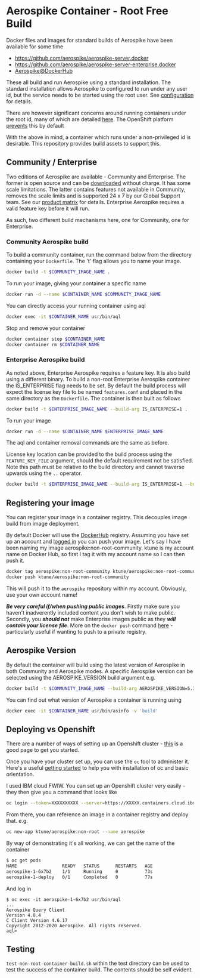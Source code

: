 # Aerospike Container - Root Free Build

Docker files and images for standard builds of Aerospike have been available for some time

* https://github.com/aerospike/aerospike-server.docker
* https://github.com/aerospike/aerospike-server-enterprise.docker
* [Aerospike@DockerHub](https://registry.hub.docker.com/_/aerospike)

These all build and run Aerospike using a standard installation. The standard installation allows Aerospike to configured to run under any user id, but the service needs to be started using the root user. See [configuration](https://www.aerospike.com/docs/operations/configure/non_root/) for details.

There are however significant concerns around running containers under the root id, many of which are detailed [here](https://docs.docker.com/engine/security/). The OpenShift platform [prevents](https://www.openshift.com/blog/managing-sccs-in-openshift) this by default

With the above in mind, a container which runs under a non-privileged id is desirable. This repository provides build assets to support this.

## Community / Enterprise

Two editions of Aerospike are available - Community and Enterprise. The former is open source and can be [downloaded](https://www.aerospike.com/lp/aerospike-community-edition/) without charge. It has some scale limitations. The latter contains features not available in Community, removes the scale limits and is supported 24 x 7 by our Global Support team. See our [product matrix](https://www.aerospike.com/products/product-matrix/) for details. Enterprise Aerospike requires a valid feature key before it will run.

As such, two different build mechanisms here, one for Community, one for Enterprise.

### Community Aerospike build

To build a community container, run the command below from the directory containing your ```Dockerfile```. The 't' flag allows you to name your image.

```bash
docker build -t $COMMUNITY_IMAGE_NAME .
```

To run your image, giving your container a specific name

```bash
docker run -d --name $CONTAINER_NAME $COMMUNITY_IMAGE_NAME
```

You can directly access your running container using aql

```bash
docker exec -it $CONTAINER_NAME usr/bin/aql
```

Stop and remove your container 

```bash
docker container stop $CONTAINER_NAME
docker container rm $CONTAINER_NAME
```

### Enterprise Aerospike build

As noted above, Enterprise Aerospike requires a feature key. It is also build using a different binary. To build a non-root Enterprise Aerospike container the IS_ENTERPRISE flag needs to be set. By default the build process will expect the license key file to be named ```features.conf``` and placed in the same directory as the ```Dockerfile```. The container is then built as follows

```bash
docker build -t $ENTERPRISE_IMAGE_NAME --build-arg IS_ENTERPRISE=1 .
```

To run your image

```bash
docker run -d --name $CONTAINER_NAME $ENTERPRISE_IMAGE_NAME
```

The aql and container removal commands are the same as before.

License key location can be provided to the build process using the ```FEATURE_KEY_FILE``` argument, should the default requirement not be satisfied. Note this path must be relative to the build directory and cannot traverse upwards using the ```..``` operator.

```bash
docker build -t $ENTERPRISE_IMAGE_NAME --build-arg IS_ENTERPRISE=1 --build-arg FEATURE_KEY_FILE=mylicense.conf .
```

## Registering your image

You can register your image in a container registry. This decouples image build from image deployment.

By default Docker will use the [DockerHub](https://hub.docker.com/) registry. Assuming you have set up an account and [logged in](https://docs.docker.com/engine/reference/commandline/login/) you can push your image. Let's say I have been naming my image aerospike:non-root-community. ktune is my account name on Docker Hub, so first I tag it with my account name so I can then push it.

```bash
docker tag aerospike:non-root-community ktune/aerospike:non-root-community
docker push ktune/aerospike:non-root-community 
```

This will push it to the ```aerospike``` repository within my account. Obviously, use your own account name!

***Be very careful if/when pushing public images***. Firstly make sure you haven't inadverently included content you don't wish to make public. Secondly, you ***should not*** make Enterprise images public as they ***will contain your license file***. More on the ```docker push``` command [here](https://docs.docker.com/engine/reference/commandline/push/) - particularly useful if wanting to push to a private registry.

## Aerospike Version

By default the container will build using the latest version of Aerospike in both Community and Aerospike modes. A specific Aerospike version can be selected using the AEROSPIKE_VERSION build argument e.g.

```bash
docker build -t $COMMUNITY_IMAGE_NAME --build-arg AEROSPIKE_VERSION=5.3.0.3 .
```

You can find out what version of Aerospike a container is running using

```bash
docker exec -it $CONTAINER_NAME usr/bin/asinfo -v 'build' 
```

## Deploying vs Openshift

There are a number of ways of setting up an Openshift cluster - [this](https://www.openshift.com/try) is a good page to get you started.

Once you have your cluster set up, you can use the ```oc``` tool to administer it. Here's a useful [getting started](https://docs.openshift.com/container-platform/4.2/cli_reference/openshift_cli/getting-started-cli.html) to help you with installation of oc and basic orientation.

I used IBM cloud FWIW. You can set up an Openshift cluster very easily - they then give you a command that looks like

```bash
oc login --token=XXXXXXXXXX --server=https://XXXXX.containers.cloud.ibm.com:PORT_NO
```

From there, you can reference an image in a container registry and deploy that. e.g.

```bash
oc new-app ktune/aerospike:non-root --name aerospike
```

By way of demonstrating it's all working, we can get the name of the container

```bash
$ oc get pods
NAME                 READY   STATUS      RESTARTS   AGE
aerospike-1-6x7b2    1/1     Running     0          73s
aerospike-1-deploy   0/1     Completed   0          77s
```

And log in

```
$ oc exec -it aerospike-1-6x7b2 usr/bin/aql
...
Aerospike Query Client
Version 4.0.4
C Client Version 4.6.17
Copyright 2012-2020 Aerospike. All rights reserved.
aql> 

```

## Testing

```test-non-root-container-build.sh``` within the test directory can be used to test the success of the container build. The contents should be self evident.